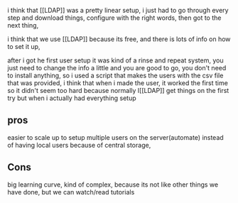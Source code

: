  

i think that [[LDAP]] was a pretty linear setup, i just had to go through every step and download things, configure with the right words, then got to the next thing,



i think that we use [[LDAP]] because its free,  and there is lots of info on how to set it up,

after i got he first user setup it was kind of a rinse and repeat system, you just need to change the info a little and you are good to go, you don't need to install anything, 
so i used a script that makes the users with the csv file that was provided, i think  that when i made the user, it worked the first time so it didn't seem too hard because normally I[[LDAP]] get things on the first try but when i actually had everything setup  




## pros
easier to scale up to setup multiple users on the server(automate) instead of having local users
because of central storage,


## Cons
big learning curve, kind of complex, because its not like other things we have done, but we can watch/read tutorials

